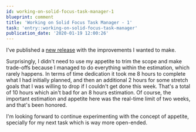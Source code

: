```yaml
---
id: working-on-solid-focus-task-manager-1
blueprint: comment
title: 'Working on Solid Focus Task Manager - 1'
task: 'entry::working-on-solid-focus-task-manager'
publication_date: '2020-01-19 12:00:26'
---
```


I've published a [new release](https://github.com/NoelDeMartin/solid-focus/releases/tag/v0.2.3) with the improvements I wanted to make.

Surprisingly, I didn't need to use my appetite to trim the scope and make trade-offs because I managed to do everything within the estimation, which rarely happens. In terms of time dedication it took me 8 hours to complete what I had initially planned, and then an additional 2 hours for some stretch goals that I was willing to drop if I couldn't get done this week. That's a total of 10 hours which ain't bad for an 8 hours estimation. Of course, the important estimation and appetite here was the real-time limit of two weeks, and that's been honored.

I'm looking forward to continue experimenting with the concept of appetite, specially for my next task which is way more open-ended.
